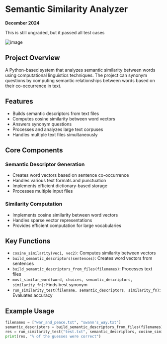 # Semantic Similarity Analyzer
**December 2024**

This is still ungraded, but it passed all test cases

![image](https://github.com/user-attachments/assets/507b46ba-692f-4f29-9046-c78ddf4496f4)


## Project Overview
A Python-based system that analyzes semantic similarity between words using computational linguistics techniques. The project can synonym questions by computing semantic relationships between words based on their co-occurrence in text.

## Features
- Builds semantic descriptors from text files
- Computes cosine similarity between word vectors
- Answers synonym questions
- Processes and analyzes large text corpuses
- Handles multiple text files simultaneously

## Core Components
### Semantic Descriptor Generation
- Creates word vectors based on sentence co-occurrence
- Handles various text formats and punctuation
- Implements efficient dictionary-based storage
- Processes multiple input files

### Similarity Computation
- Implements cosine similarity between word vectors
- Handles sparse vector representations
- Provides efficient computation for large vocabularies

## Key Functions
- `cosine_similarity(vec1, vec2)`: Computes similarity between vectors
- `build_semantic_descriptors(sentences)`: Creates word vectors from sentences
- `build_semantic_descriptors_from_files(filenames)`: Processes text files
- `most_similar_word(word, choices, semantic_descriptors, similarity_fn)`: Finds best synonym
- `run_similarity_test(filename, semantic_descriptors, similarity_fn)`: Evaluates accuracy

## Example Usage
```python
filenames = ["war_and_peace.txt", "swann's_way.txt"]
semantic_descriptors = build_semantic_descriptors_from_files(filenames)
res = run_similarity_test("test.txt", semantic_descriptors, cosine_similarity)
print(res, "% of the guesses were correct")
